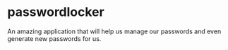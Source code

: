 # passwordlocker
An amazing application that will help us manage our passwords and even generate new passwords for us.
